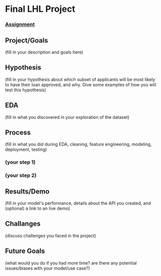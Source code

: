 # Final LHL Project

### [Assignment](assignment.md)

## Project/Goals
(fill in your description and goals here)

## Hypothesis
(fill in your hypothesis about which subset of applicants will be most likely to have their loan approved, and why. Give some examples of how you will test this hypothesis)

## EDA 
(fill in what you discovered in your exploration of the dataset)


## Process
(fill in what you did during EDA, cleaning, feature engineering, modeling, deployment, testing)
### (your step 1)
### (your step 2)

## Results/Demo
(fill in your model's performance, details about the API you created, and (optional) a link to an live demo)

## Challanges 
(discuss challenges you faced in the project)

## Future Goals
(what would you do if you had more time? are there any potential issues/biases with your model/use case?)
